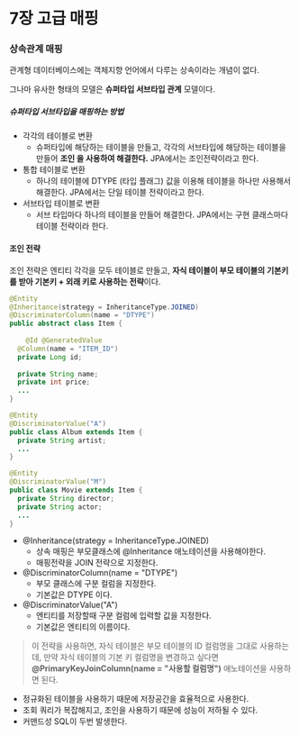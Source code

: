 # 7장 고급 매핑





### 상속관계 매핑



관계형 데이터베이스에는 객체지향 언어에서 다루는 상속이라는 개념이 없다.

그나마 유사한 형태의 모델은 **슈퍼타입 서브타입 관계** 모델이다.



##### 슈퍼타입 서브타입을 매핑하는 방법

- 각각의 테이블로 변환
  - 슈퍼타입에 해당하는 테이블을 만들고, 각각의 서브타입에 해당하는 테이블을 만들어 **조인 을 사용하여 해결한다.** JPA에서는 조인전략이라고 한다.
- 통합 테이블로 변환
  - 하나의 테이블에 DTYPE (타입 플래그) 값을 이용해 테이블을 하나만 사용해서 해결한다. JPA에서는 단일 테이블 전략이라고 한다.
- 서브타입 테이블로 변환
  - 서브 타입마다 하나의 테이블을 만들어 해결한다. JPA에서는 구현 클래스마다 테이블 전략이라 한다.



#### 조인 전략



조인 전략은 엔티티 각각을 모두 테이블로 만들고, **자식 테이블이 부모 테이블의 기본키를 받아 기본키 + 외래 키로 사용하는 전략**이다.



````java
@Entity
@Inheritance(strategy = InheritanceType.JOINED)
@DiscriminatorColumn(name = "DTYPE")
public abstract class Item {
  
	@Id @GeneratedValue
  @Column(name = "ITEM_ID")
  private Long id;
  
  private String name;
  private int price;
  ...
}

@Entity
@DiscriminatorValue("A")
public class Album extends Item {
  private String artist;
  ...
}

@Entity
@DiscriminatorValue("M")
public class Movie extends Item {
  private String director;
  private String actor;
  ...
}
````





- @Inheritance(strategy = InheritanceType.JOINED)
  - 상속 매핑은 부모클래스에 @Inheritance 애노테이션을 사용해야한다.
  - 매핑전략을 JOIN 전략으로 지정한다.
- @DiscriminatorColumn(name = "DTYPE")
  - 부모 클래스에 구분 컬럼을 지정한다.
  - 기본값은 DTYPE 이다.
- @DiscriminatorValue("A")
  - 엔티티를 저장할때 구분 컬럼에 입력할 값을 지정한다.
  - 기본값은 엔티티의 이름이다.



> 이 전략을 사용하면, 자식 테이블은 부모 테이블의 ID 컬럼명을 그대로 사용하는데, 만약 자식 테이블의 기본 키 컬럼명을 변경하고 싶다면 **@PrimaryKeyJoinColumn(name = "사용할 컬럼명")** 애노테이션을 사용하면 된다.





- 정규화된 테이블을 사용하기 때문에 저장공간을 효율적으로 사용한다.
- 조회 쿼리가 복잡해지고, 조인을 사용하기 때문에 성능이 저하될 수 있다.
- 커맨드성 SQL이 두번 발생한다.
